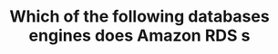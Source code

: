---
layout: answer
title: "Which of the following databases engines does Amazon RDS s"
blurb: "<p>Amazon RDS does not support IBM DB2.</p>
<p>Note that Amazon RDS supports more database engines than Amazon Aurora, which is another Amazon relational d"
quid: 250
---